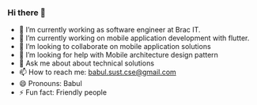### Hi there 👋

- 🔭 I’m currently working  as software engineer at Brac IT.
- 🌱 I’m currently working on mobile application development with flutter.
- 👯 I’m looking to collaborate on mobile application solutions
- 🤔 I’m looking for help with Mobile architecture design pattern
- 💬 Ask me about about technical solutions
- 📫 How to reach me: babul.sust.cse@gmail.com
- 😄 Pronouns: Babul
- ⚡ Fun fact: Friendly people 
